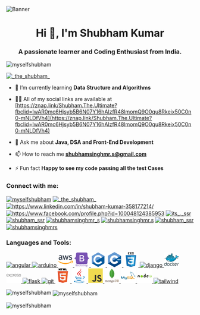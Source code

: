 ![Banner](https://res.cloudinary.com/superfolio/image/upload/v1620689979/68747470733a2f2f692e70696e696d672e636f6d2f6f726967696e616c732f63362f33332f63322f63363333633230656465383266306530636564376435373064626533613166332e676966_yjuh2s.gif)
<h1 align="center">Hi 👋, I'm Shubham Kumar</h1>
<h3 align="center">A passionate learner and Coding Enthusiast from India.</h3>
<p align="left"> <img src="https://komarev.com/ghpvc/?username=myselfshubham&label=Profile%20views&color=0e75b6&style=flat" alt="myselfshubham" /> </p>


<p align="left"> <a href="https://twitter.com/_the_shubham_" target="blank"><img src="https://img.shields.io/twitter/follow/_the_shubham_?logo=twitter&style=for-the-badge" alt="_the_shubham_" /></a> </p>

- 🌱 I’m currently learning **Data Structure and Algorithms**

- 👨‍💻 All of my social links are available at [https://znap.link/Shubham.The.Ultimate?fbclid=IwAR0mc6Hjsyb5B6N07Y16hAlzfR48lmomQ9O0qu8Rkeix50C0n0-mNLDfVh4](https://znap.link/Shubham.The.Ultimate?fbclid=IwAR0mc6Hjsyb5B6N07Y16hAlzfR48lmomQ9O0qu8Rkeix50C0n0-mNLDfVh4)

- 💬 Ask me about **Java, DSA and Front-End Development**

- 📫 How to reach me **shubhamsinghmr.s@gmail.com**

- ⚡ Fun fact **Happy to see my code passing all the test Cases**

<h3 align="left">Connect with me:</h3>
<p align="left">
<a href="https://codepen.io/myselfshubham" target="blank"><img align="center" src="https://raw.githubusercontent.com/rahuldkjain/github-profile-readme-generator/master/src/images/icons/Social/codepen.svg" alt="myselfshubham" height="30" width="40" /></a>
<a href="https://twitter.com/_the_shubham_" target="blank"><img align="center" src="https://raw.githubusercontent.com/rahuldkjain/github-profile-readme-generator/master/src/images/icons/Social/twitter.svg" alt="_the_shubham_" height="30" width="40" /></a>
<a href="https://www.linkedin.com/in/shubham-kumar-358177214/" target="blank"><img align="center" src="https://raw.githubusercontent.com/rahuldkjain/github-profile-readme-generator/master/src/images/icons/Social/linked-in-alt.svg" alt="https://www.linkedin.com/in/shubham-kumar-358177214/" height="30" width="40" /></a>
<a href="https://www.facebook.com/profile.php?id=100048124385953" target="blank"><img align="center" src="https://raw.githubusercontent.com/rahuldkjain/github-profile-readme-generator/master/src/images/icons/Social/facebook.svg" alt="https://www.facebook.com/profile.php?id=100048124385953" height="30" width="40" /></a>
<a href="https://instagram.com/its_._ssr" target="blank"><img align="center" src="https://raw.githubusercontent.com/rahuldkjain/github-profile-readme-generator/master/src/images/icons/Social/instagram.svg" alt="its_._ssr" height="30" width="40" /></a>
<a href="https://www.codechef.com/users/shubham_ssr" target="blank"><img align="center" src="https://cdn.jsdelivr.net/npm/simple-icons@3.1.0/icons/codechef.svg" alt="shubham_ssr" height="30" width="40" /></a>
<a href="https://www.hackerrank.com/shubhamsinghmr_s" target="blank"><img align="center" src="https://raw.githubusercontent.com/rahuldkjain/github-profile-readme-generator/master/src/images/icons/Social/hackerrank.svg" alt="shubhamsinghmr_s" height="30" width="40" /></a>
<a href="https://codeforces.com/profile/shubhamsinghmr.s" target="blank"><img align="center" src="https://raw.githubusercontent.com/rahuldkjain/github-profile-readme-generator/master/src/images/icons/Social/codeforces.svg" alt="shubhamsinghmr.s" height="30" width="40" /></a>
<a href="https://www.leetcode.com/shubham_ssr" target="blank"><img align="center" src="https://raw.githubusercontent.com/rahuldkjain/github-profile-readme-generator/master/src/images/icons/Social/leet-code.svg" alt="shubham_ssr" height="30" width="40" /></a>
<a href="https://auth.geeksforgeeks.org/user/shubhamsinghmrs" target="blank"><img align="center" src="https://raw.githubusercontent.com/rahuldkjain/github-profile-readme-generator/master/src/images/icons/Social/geeks-for-geeks.svg" alt="shubhamsinghmrs" height="30" width="40" /></a>
</p>

<h3 align="left">Languages and Tools:</h3>
<p align="left"> <a href="https://angular.io" target="_blank" rel="noreferrer"> <img src="https://angular.io/assets/images/logos/angular/angular.svg" alt="angular" width="40" height="40"/> </a> <a href="https://www.arduino.cc/" target="_blank" rel="noreferrer"> <img src="https://cdn.worldvectorlogo.com/logos/arduino-1.svg" alt="arduino" width="40" height="40"/> </a> <a href="https://aws.amazon.com" target="_blank" rel="noreferrer"> <img src="https://raw.githubusercontent.com/devicons/devicon/master/icons/amazonwebservices/amazonwebservices-original-wordmark.svg" alt="aws" width="40" height="40"/> </a> <a href="https://getbootstrap.com" target="_blank" rel="noreferrer"> <img src="https://raw.githubusercontent.com/devicons/devicon/master/icons/bootstrap/bootstrap-plain-wordmark.svg" alt="bootstrap" width="40" height="40"/> </a> <a href="https://www.cprogramming.com/" target="_blank" rel="noreferrer"> <img src="https://raw.githubusercontent.com/devicons/devicon/master/icons/c/c-original.svg" alt="c" width="40" height="40"/> </a> <a href="https://www.w3schools.com/cpp/" target="_blank" rel="noreferrer"> <img src="https://raw.githubusercontent.com/devicons/devicon/master/icons/cplusplus/cplusplus-original.svg" alt="cplusplus" width="40" height="40"/> </a> <a href="https://www.w3schools.com/css/" target="_blank" rel="noreferrer"> <img src="https://raw.githubusercontent.com/devicons/devicon/master/icons/css3/css3-original-wordmark.svg" alt="css3" width="40" height="40"/> </a> <a href="https://www.djangoproject.com/" target="_blank" rel="noreferrer"> <img src="https://cdn.worldvectorlogo.com/logos/django.svg" alt="django" width="40" height="40"/> </a> <a href="https://www.docker.com/" target="_blank" rel="noreferrer"> <img src="https://raw.githubusercontent.com/devicons/devicon/master/icons/docker/docker-original-wordmark.svg" alt="docker" width="40" height="40"/> </a> <a href="https://expressjs.com" target="_blank" rel="noreferrer"> <img src="https://raw.githubusercontent.com/devicons/devicon/master/icons/express/express-original-wordmark.svg" alt="express" width="40" height="40"/> </a> <a href="https://flask.palletsprojects.com/" target="_blank" rel="noreferrer"> <img src="https://www.vectorlogo.zone/logos/pocoo_flask/pocoo_flask-icon.svg" alt="flask" width="40" height="40"/> </a> <a href="https://git-scm.com/" target="_blank" rel="noreferrer"> <img src="https://www.vectorlogo.zone/logos/git-scm/git-scm-icon.svg" alt="git" width="40" height="40"/> </a> <a href="https://www.w3.org/html/" target="_blank" rel="noreferrer"> <img src="https://raw.githubusercontent.com/devicons/devicon/master/icons/html5/html5-original-wordmark.svg" alt="html5" width="40" height="40"/> </a> <a href="https://www.java.com" target="_blank" rel="noreferrer"> <img src="https://raw.githubusercontent.com/devicons/devicon/master/icons/java/java-original.svg" alt="java" width="40" height="40"/> </a> <a href="https://developer.mozilla.org/en-US/docs/Web/JavaScript" target="_blank" rel="noreferrer"> <img src="https://raw.githubusercontent.com/devicons/devicon/master/icons/javascript/javascript-original.svg" alt="javascript" width="40" height="40"/> </a> <a href="https://www.mongodb.com/" target="_blank" rel="noreferrer"> <img src="https://raw.githubusercontent.com/devicons/devicon/master/icons/mongodb/mongodb-original-wordmark.svg" alt="mongodb" width="40" height="40"/> </a> <a href="https://www.mysql.com/" target="_blank" rel="noreferrer"> <img src="https://raw.githubusercontent.com/devicons/devicon/master/icons/mysql/mysql-original-wordmark.svg" alt="mysql" width="40" height="40"/> </a> <a href="https://nodejs.org" target="_blank" rel="noreferrer"> <img src="https://raw.githubusercontent.com/devicons/devicon/master/icons/nodejs/nodejs-original-wordmark.svg" alt="nodejs" width="40" height="40"/> </a> <a href="https://tailwindcss.com/" target="_blank" rel="noreferrer"> <img src="https://www.vectorlogo.zone/logos/tailwindcss/tailwindcss-icon.svg" alt="tailwind" width="40" height="40"/> </a> </p>

<p><img align="left" src="https://github-readme-stats.vercel.app/api/top-langs?username=myselfshubham&show_icons=true&locale=en&layout=compact" alt="myselfshubham" /></p>

<p>&nbsp;<img align="center" src="https://github-readme-stats.vercel.app/api?username=myselfshubham&show_icons=true&locale=en" alt="myselfshubham" /></p>

<p><img align="center" src="https://github-readme-streak-stats.herokuapp.com/?user=myselfshubham&" alt="myselfshubham" /></p>
